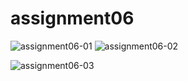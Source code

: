 # assignment06

![assignment06-01](https://github.com/probirroy/assignment06/assets/9416408/d102bfe8-d805-4baf-af1a-daa38abca288)   ![assignment06-02](https://github.com/probirroy/assignment06/assets/9416408/a284a4cb-54e9-46b2-a469-b6ef73b317b5)

![assignment06-03](https://github.com/probirroy/assignment06/assets/9416408/1d2a12a7-689b-4b27-94f2-d46b42839756)
